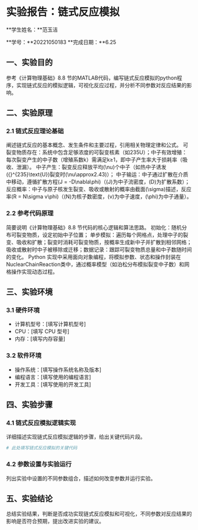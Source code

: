          
# 实验报告：链式反应模拟

**学生姓名：**范玉洁

**学号：**20221050183
**完成日期：**6.25

## 一、实验目的
参考《计算物理基础》8.8 节的MATLAB代码，编写链式反应模拟的python程序，实现链式反应的模拟逻辑，可视化反应过程，并分析不同参数对反应结果的影响。

## 二、实验原理
### 2.1 链式反应理论基础
阐述链式反应的基本概念、发生条件和主要过程，引用相关物理定律和公式。
可裂变物质存在：系统中包含足够浓度的可裂变核素（如235U）；​
中子有效增殖：每次裂变产生的中子数（增殖系数k）需满足k≥1，即中子产生率大于损耗率（吸收、泄漏）。
中子产生：裂变反应释放平均\(\nu\)个中子（如热中子诱发\({}^{235}\text{U}\)裂变时\(\nu\approx2.43\)）；
中子输运：中子通过扩散在介质中移动，遵循扩散方程\(J = -D\nabla\phi\)（\(J\)为中子流密度，\(D\)为扩散系数）；
反应概率：中子与原子核发生裂变、吸收或散射的概率由截面\(\sigma\)描述，反应率\(R = N\sigma v\phi\)（\(N\)为核子数密度，\(v\)为中子速度，\(\phi\)为中子通量）。
### 2.2 参考代码原理
简要说明《计算物理基础》8.8 节代码的核心逻辑和算法思路。
初始化：随机分布可裂变物质，设定初始中子位置；​
单步模拟：​
遍历每个网格点，处理中子的裂变、吸收和扩散；​
裂变时消耗可裂变物质，按概率生成新中子并扩散到相邻网格；​
吸收或散射时中子被移除或迁移；​
数据记录：跟踪可裂变物质总量和中子数随时间的变化。​
Python 实现中采用面向对象编程，将模拟参数、状态和操作封装在NuclearChainReaction类中，通过概率模型（如泊松分布模拟裂变中子数）和网格操作实现动态过程。
## 三、实验环境
### 3.1 硬件环境
- 计算机型号：[填写计算机型号]
- CPU：[填写 CPU 型号]
- 内存：[填写内存容量]

### 3.2 软件环境
- 操作系统：[填写操作系统名称及版本]
- 编程语言：[填写使用的编程语言]
- 开发工具：[填写使用的开发工具]


## 四、实验步骤
### 4.1 链式反应模拟逻辑实现
详细描述实现链式反应模拟逻辑的步骤，给出关键代码片段。
```python
# 此处填写链式反应模拟的关键代码
```
### 4.2 参数设置与实验运行
列出实验中设置的不同参数组合，描述如何改变参数并运行实验。

## 五、实验结论
总结实验结果，判断是否成功实现链式反应模拟和可视化，不同参数对反应结果的影响是否符合预期，提出改进实验的建议。


        
